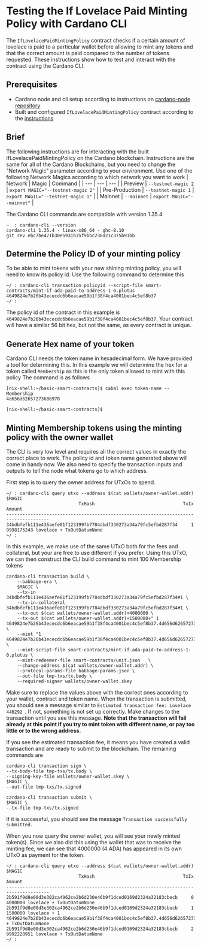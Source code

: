 # Testing the If Lovelace Paid Minting Policy with Cardano CLI
The `IfLovelacePaidMintingPolicy` contract checks if a certain amount of lovelace is paid to a particular wallet before allowing to mint any tokens and that the correct amount is paid compared to the number of tokens requested.
These instructions show how to test and interact with the contract using the Cardano CLI.

## Prerequisites
- Cardano node and cli setup according to instructions on [cardano-node repository](https://github.com/input-output-hk/cardano-node)
- Built and configured `IfLovelacePaidMintingPolicy` contract according to the [instructions](deploy-if-lovelace-paid.md) 

## Brief
The following instructions are for interacting with the built IfLovelacePaidMintingPolicy on the Cardano blockchain.
Instructions are the same for all of the Cardano Blockchains, but you need to change the
"Network Magic" parameter according to your environment.
Use one of the following Network Magics according to which network you want to work
| Network | Magic | Command |
| --- | --- | --- |
| Preview | `--testnet-magic 2` | `export MAGIC="--testnet-magic 2"` |
| Pre-Production | `--testnet-magic 1` | `export MAGIC="--testnet-magic 1"` |
| Mainnet | `--mainnet` | `export MAGIC="--mainnet"` |

The Cardano CLI commands are compatible with version 1.35.4
```
~  : cardano-cli --version
cardano-cli 1.35.4 - linux-x86_64 - ghc-8.10
git rev ebc7be471b30e5931b35f9bbc236d21c375b91bb
```

## Determine the Policy ID of your minting policy
To be able to mint tokens with your new shining minting policy, you will need to know its policy id. Use the following command to determine this
```
~/ : cardano-cli transaction policyid --script-file smart-contracts/mint-if-ada-paid-to-address-1-0.plutus 
4649824e7b26b43ececdc6b6eacae59b1f38f4ca4001bec4c5ef8b37
~/ : 
```
The policy id of the contract in this example is `4649824e7b26b43ececdc6b6eacae59b1f38f4ca4001bec4c5ef8b37`. Your contract will have a similar 56 bit hex, but not the same, as every contract is unique.

## Generate Hex name of your token
Cardano CLI needs the token name in hexadecimal form. We have provided a tool for determining this. In this example we will determine the hex for a token called `Membership` as this is the only token allowed to mint with this policy
The command is as follows
```
[nix-shell:~/basic-smart-contracts]$ cabal exec token-name -- Membership       
4d656d62657273686970

[nix-shell:~/basic-smart-contracts]$ 
```

## Minting Membership tokens using the minting policy with the owner wallet
The CLI is very low level and requires all the correct values in exactly the correct place to work.
The policy id and token name generated above will come in handy now. We also need to specify the transaction inputs and outputs to tell the node what tokens go to which address.

First step is to query the owner address for UTxOs to spend.

```
~/ : cardano-cli query utxo --address $(cat wallets/owner-wallet.addr) $MAGIC
                           TxHash                                 TxIx        Amount
--------------------------------------------------------------------------------------
34bdbfefb111e436aefe81f123199fb7784dbdf330273a34a79fc5efbd287f34     1        9998175243 lovelace + TxOutDatumNone
~/ : 
```

In this example, we make use of the same UTxO both for the fees and collateral, but your are free to use different if you prefer.
Using this UTxO, we can then construct the CLI build command to mint 100 Membership tokens
```
cardano-cli transaction build \
    --babbage-era \
    $MAGIC \
    --tx-in 34bdbfefb111e436aefe81f123199fb7784dbdf330273a34a79fc5efbd287f34#1 \
    --tx-in-collateral 34bdbfefb111e436aefe81f123199fb7784dbdf330273a34a79fc5efbd287f34#1 \
    --tx-out $(cat wallets/owner-wallet.addr)+4000000 \
    --tx-out $(cat wallets/owner-wallet.addr)+1500000+" 1 4649824e7b26b43ececdc6b6eacae59b1f38f4ca4001bec4c5ef8b37.4d656d62657273686970" \
    --mint "1 4649824e7b26b43ececdc6b6eacae59b1f38f4ca4001bec4c5ef8b37.4d656d62657273686970" \
    --mint-script-file smart-contracts/mint-if-ada-paid-to-address-1-0.plutus \
    --mint-redeemer-file smart-contracts/unit.json   \
    --change-address $(cat wallets/owner-wallet.addr) \
    --protocol-params-file babbage-params.json \
    --out-file tmp-txs/tx.body \
    --required-signer wallets/owner-wallet.skey
```
Make sure to replace the values above with the correct ones according to your wallet, contract and token name. When the transaction is submitted, you should see a message similar to `Estimated transaction fee: Lovelace 446292
`. If not, something is not set up correctly. Make changes to the transaction until you see this message. 
**Note that the transaction will fail already at this point if you try to mint token with different name, or pay too little or to the wrong address.**

If you see the estimated transaction fee, it means you have created a valid transaction and are ready to submit to the blockchain.
The remaining commands are
```
cardano-cli transaction sign \
--tx-body-file tmp-txs/tx.body \
--signing-key-file wallets/owner-wallet.skey \
$MAGIC \
--out-file tmp-txs/tx.signed

cardano-cli transaction submit \
$MAGIC \
--tx-file tmp-txs/tx.signed
``` 
If it is successful, you should see the message `Transaction successfully submitted.`

When you now query the owner wallet, you will see your newly minted token(s). Since we also did this using the wallet that was to receive the minting fee, we can see that 4000000 (4 ADA) has appeared in its own UTxO as payment for the token.
```
~/ : cardano-cli query utxo --address $(cat wallets/owner-wallet.addr) $MAGIC
                           TxHash                                 TxIx        Amount
--------------------------------------------------------------------------------------
2b591f9d8e00d3e302ca4962ce2b6d230e46b9f1dced0169d2324a32183cbecb     0        4000000 lovelace + TxOutDatumNone
2b591f9d8e00d3e302ca4962ce2b6d230e46b9f1dced0169d2324a32183cbecb     1        1500000 lovelace + 1 4649824e7b26b43ececdc6b6eacae59b1f38f4ca4001bec4c5ef8b37.4d656d62657273686970 + TxOutDatumNone
2b591f9d8e00d3e302ca4962ce2b6d230e46b9f1dced0169d2324a32183cbecb     2        9992228951 lovelace + TxOutDatumNone
~/ : 
```
